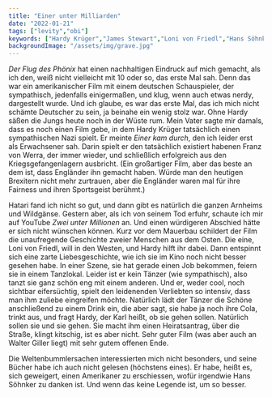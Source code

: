 ```yaml
---
title: "Einer unter Milliarden"
date: "2022-01-21"
tags: ["levity","obi"]
keywords: ["Hardy Krüger","James Stewart","Loni von Friedl","Hans Söhnker","Walter Giller","Flug des Phönix"]
backgroundImage: "/assets/img/grave.jpg"
---
```

<i>Der Flug des Phönix</i> hat einen nachhaltigen Eindruck auf mich gemacht, als ich den, weiß nicht vielleicht mit 10 oder so, das erste Mal sah. Denn das war ein amerikanischer Film mit einem deutschen Schauspieler, der sympathisch, jedenfalls einigermaßen, und klug, wenn auch etwas nerdy, dargestellt wurde. Und ich glaube, es war das erste Mal, das ich mich nicht schämte Deutscher zu sein, ja beinahe ein wenig stolz war. Ohne Hardy säßen die Jungs heute noch in der Wüste rum. Mein Vater sagte mir damals, dass es noch einen Film gebe, in dem Hardy Krüger tatsächlich einen sympathischen Nazi spielt. Er meinte <i>Einer kam durch</i>, den ich leider erst als Erwachsener sah. Darin spielt er den tatsächlich existiert habenen Franz von Werra, der immer wieder, und schließlich erfolgreich aus den Kriegsgefangenlagern ausbricht. (Ein großartiger Film, aber das beste an dem ist, dass Engländer ihn gemacht haben. Würde man den heutigen Brexitern nicht mehr zurtrauen, aber die Engländer waren mal für ihre Fairness und ihren Sportsgeist berühmt.) 

Hatari fand ich nicht so gut, und dann gibt es natürlich die ganzen Arnheims und Wildgänse. Gestern aber, als ich von seinem Tod erfuhr, schaute ich mir auf YouTube <i>Zwei unter Millionen</i> an. Und einen würdigeren Abschied hätte er sich nicht wünschen können. Kurz vor dem Mauerbau schildert der Film die unaufregende Geschichte zweier Menschen aus dem Osten. Die eine, Loni von Friedl, will in den Westen, und Hardy hilft ihr dabei. Dann entspinnt sich eine zarte Liebesgeschichte, wie ich sie im Kino noch nicht besser gesehen habe. In einer Szene, sie hat gerade einen Job bekommen, feiern sie in einem Tanzlokal. Leider ist er kein Tänzer (wie sympathisch), also tanzt sie ganz schön eng mit einem anderen. Und er, weder cool, noch sichtbar eifersüchtig, spielt den leidenenden Verliebten so intensiv, dass man ihm zuliebe eingreifen möchte. Natürlich lädt der Tänzer die Schöne anschließend zu einem Drink ein, die aber sagt, sie habe ja noch ihre Cola, trinkt aus, und fragt Hardy, der Karl heißt, ob sie gehen sollen. Natürlich sollen sie und sie gehen. Sie macht ihm einen Heiratsantrag, über die Straße, klingt kitschig, ist es aber nicht. Sehr guter Film (was aber auch an Walter Giller liegt) mit sehr gutem offenen Ende.

Die Weltenbummlersachen interessierten mich nicht besonders, und seine Bücher habe ich auch nicht gelesen (höchstens eines). Er habe, heißt es, sich geweigert, einen Amerikaner zu erschiessen, wofür irgendwie Hans Söhnker zu danken ist. Und wenn das keine Legende ist, um so besser.